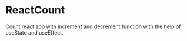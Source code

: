 # ReactCount
Count react app with increment and decrement function with the help of useState and useEffect.
